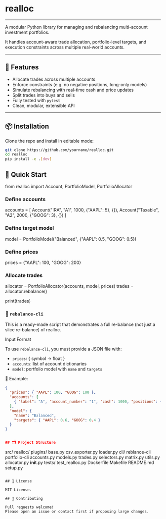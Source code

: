 # realloc

[//]: # ([![Build Status]&#40;https://github.com/rsgmon/realloc/actions/workflows/ci.yml/badge.svg&#41;]&#40;https://github.com/rsgmon/realloc/actions&#41;)

[//]: # ([![Python Versions]&#40;https://img.shields.io/pypi/pyversions/realloc&#41;]&#40;https://www.python.org/&#41;)

[//]: # ([![License]&#40;https://img.shields.io/github/license/rsgmon/realloc&#41;]&#40;LICENSE&#41;)

[//]: # ([![Coverage]&#40;https://img.shields.io/badge/Coverage-84%25-brightgreen&#41;]&#40;htmlcov/index.html&#41;)

---


A modular Python library for managing and rebalancing multi-account investment portfolios.

It handles account-aware trade allocation, portfolio-level targets, and execution constraints across multiple real-world accounts.

---

## 🚀 Features

- Allocate trades across multiple accounts
- Enforce constraints (e.g. no negative positions, long-only models)
- Simulate rebalancing with real-time cash and price updates
- Split trades into buys and sells
- Fully tested with `pytest`
- Clean, modular, extensible API

---

## 📦 Installation

Clone the repo and install in editable mode:

```bash
git clone https://github.com/yourname/realloc.git
cd realloc
pip install -e .[dev]
```

## 🏁 Quick Start 

from realloc import Account, PortfolioModel, PortfolioAllocator

### Define accounts
accounts = [
    Account("IRA", "A1", 1000, {"AAPL": 5}, {}),
    Account("Taxable", "A2", 2000, {"GOOG": 3}, {})
]

### Define target model
model = PortfolioModel("Balanced", {"AAPL": 0.5, "GOOG": 0.5})

### Define prices
prices = {"AAPL": 100, "GOOG": 200}

### Allocate trades
allocator = PortfolioAllocator(accounts, model, prices)
trades = allocator.rebalance()

print(trades)

### 📄 `rebalance-cli` 
This is a ready-made script that demonstrates a full re-balance (not just a slice re-balance) of realloc. 

Input Format

To use `rebalance-cli`, you must provide a JSON file with:

- `prices`: { symbol → float }
- `accounts`: list of account dictionaries
- `model`: portfolio model with `name` and `targets`

📂 Example:
```json
{
  "prices": { "AAPL": 100, "GOOG": 100 },
  "accounts": [
    { "label": "A", "account_number": "1", "cash": 1000, "positions": { "AAPL": 5 }, "targets": {} }
  ],
  "model": {
    "name": "Balanced",
    "targets": { "AAPL": 0.6, "GOOG": 0.4 }
  }
}


## 🗂 Project Structure

```
src/
  realloc/
    plugins/
      base.py
      csv_exporter.py
      loader.py
    cli/
      reblance-cli
      portfolio-cli
    accounts.py
    models.py
    trades.py
    selectors.py
    matrix.py
    utils.py
    allocator.py
    __init__.py
  tests/
    test_realloc.py
  Dockerfile
  Makefile
  README.md
  setup.py
```

## 📄 License

MIT License.

## 🙌 Contributing

Pull requests welcome!
Please open an issue or contact first if proposing large changes.